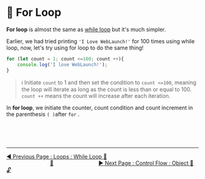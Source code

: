 # :key: For Loop

**For loop** is almost the same as [while loop](while.md) but it's much simpler.

Earlier, we had tried printing `'I Love WebLaunch!'` for 100 times using while loop, now, let's try using for loop to do the same thing!

```javascript
for (let count = 1; count <=100; count ++){
    console.log('I love WebLaunch!');
}
```

> :information_source: Initiate `count` to 1 and then set the condition to `count <=100`, meaning the loop will iterate as long as the count is less than or equal to 100. `count ++` means the count will increase after each iteration.

In **for loop**, we initiate the counter, count condition and count increment in the parenthesis `( )`after `for` .

<br><br><br>
<hr>

[:arrow_backward: Previous Page : Loops : While Loop :key: ](while-loop.md)  &nbsp;&nbsp;&nbsp;&nbsp;&nbsp;&nbsp;&nbsp;&nbsp;&nbsp;&nbsp;&nbsp;&nbsp;&nbsp;&nbsp;&nbsp;&nbsp;&nbsp;&nbsp;&nbsp;&nbsp;&nbsp;&nbsp;&nbsp;&nbsp;&nbsp;&nbsp;&nbsp;&nbsp;&nbsp;[:house_with_garden:](../../README.md)&nbsp;&nbsp;&nbsp;&nbsp;&nbsp;&nbsp;&nbsp;&nbsp;&nbsp;&nbsp;&nbsp;&nbsp;&nbsp;&nbsp;&nbsp;&nbsp;&nbsp;&nbsp;&nbsp;&nbsp;&nbsp;&nbsp;&nbsp;&nbsp;&nbsp;&nbsp;&nbsp;&nbsp;&nbsp;    [:arrow_forward: Next Page : Control Flow : Object :triangular_flag_on_post: :unlock: ](while-loop.md)